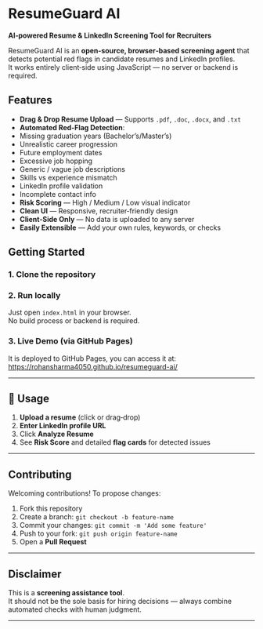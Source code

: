 # ResumeGuard AI 
**AI‑powered Resume & LinkedIn Screening Tool for Recruiters**

ResumeGuard AI is an **open‑source, browser‑based screening agent** that detects potential red flags in candidate resumes and LinkedIn profiles.  
It works entirely client‑side using JavaScript — no server or backend is required.

##  Features
-  **Drag & Drop Resume Upload** — Supports `.pdf`, `.doc`, `.docx`, and `.txt`  
-  **Automated Red‑Flag Detection**:
  - Missing graduation years (Bachelor’s/Master’s)
  - Unrealistic career progression
  - Future employment dates
  - Excessive job hopping
  - Generic / vague job descriptions
  - Skills vs experience mismatch
  - LinkedIn profile validation
  - Incomplete contact info
-  **Risk Scoring** — High / Medium / Low visual indicator
-  **Clean UI** — Responsive, recruiter‑friendly design
-  **Client‑Side Only** — No data is uploaded to any server
-  **Easily Extensible** — Add your own rules, keywords, or checks


##  Getting Started

### 1. Clone the repository

### 2. Run locally
Just open `index.html` in your browser.  
No build process or backend is required.

### 3. Live Demo (via GitHub Pages)
It is deployed to GitHub Pages, you can access it at:
https://rohansharma4050.github.io/resumeguard-ai/

---

## 📄 Usage
1. **Upload a resume** (click or drag‑drop)
2. **Enter LinkedIn profile URL**
3. Click **Analyze Resume**
4. See **Risk Score** and detailed **flag cards** for detected issues

---


##  Contributing
Welcoming contributions! To propose changes:
1. Fork this repository
2. Create a branch: `git checkout -b feature-name`
3. Commit your changes: `git commit -m 'Add some feature'`
4. Push to your fork: `git push origin feature-name`
5. Open a **Pull Request**

---

##  Disclaimer
This is a **screening assistance tool**.  
It should not be the sole basis for hiring decisions — always combine automated checks with human judgment.

---


